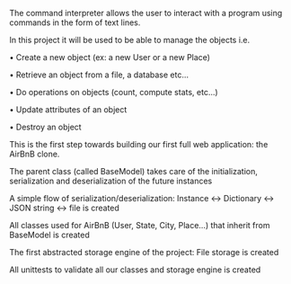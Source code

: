 The command interpreter allows the user to interact with a program using commands in the form of text lines.

In this project it will be used to be able to manage the objects i.e.

•	Create a new object (ex: a new User or a new Place)

•	Retrieve an object from a file, a database etc…

•	Do operations on objects (count, compute stats, etc…)

•	Update attributes of an object

•	Destroy an object


This is the first step towards building our first full web application: the AirBnB clone.


The parent class (called BaseModel) takes care of the initialization, serialization and deserialization of the future instances

A simple flow of serialization/deserialization: Instance <-> Dictionary <-> JSON string <-> file is created

All classes used for AirBnB (User, State, City, Place…) that inherit from BaseModel is created

The first abstracted storage engine of the project: File storage is created

All unittests to validate all our classes and storage engine is created
